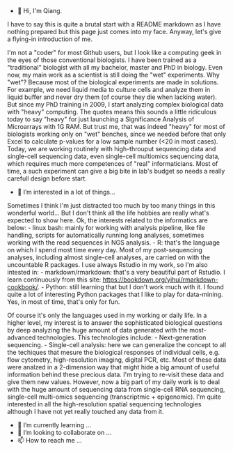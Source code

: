 - 👋 Hi, I'm Qiang. 

I have to say this is quite a brutal start with a README markdown as I have nothing prepared but this page just comes into my face. Anyway, let's give a flying-in introduction of me. 

I'm not a "coder" for most Github users, but I look like a computing geek in the eyes of those conventional biologists. I have been trained as a "traditional" biologist with all my bachelor, master and PhD in biology. Even now, my main work as a scientist is still doing the "wet" experiments. Why "wet"? Because most of the biological experiments are made in solutions. For example, we need liquid media to culture cells and analyze them in liquid buffer and never dry them (of course they die when lacking water). But since my PhD training in 2009, I start analyzing complex biological data with "heavy" computing. The quotes means this sounds a little ridiculous today to say "heavy" for just launching a Significance Analysis of Microarrays with 1G RAM. But trust me, that was indeed "heavy" for most of biologists working only on "wet" benches, since we needed before that only Excel to calculate p-values for a low sample number (<20 in most cases). Today, we are working routinely with high-throuput sequencing data and single-cell sequencing data, even single-cell multiomics sequencing data, which requires much more competences of "real" informaticians. Most of time, a such experiment can give a big bite in lab's budget so needs a really carefull design before start. 

- 👀 I’m interested in a lot of things... 

Sometimes I think I'm just distracted too much by too many things in this wonderful world... But I don't think all the life hobbies are really what's expected to show here. Ok, the interests related to the informatics are below: 
	- linux bash: mainly for working with analysis pipeline, like file handling, scripts for automatically running long analyses, sometimes working with the read sequences in NGS analysis. 
	- R: that's the language on which I spend most time every day. Most of my post-sequencing analyses, including almost single-cell analyses, are carried on with the uncountable R packages. I use always Rstudio in my work, so I'm also intested in: 
	- markdown/rmarkdown: that's a very beautiful part of Rstudio. I learn continuously from this site: https://bookdown.org/yihui/rmarkdown-cookbook/. 
	- Python: still learning that but I don't work much with it. I found quite a lot of interesting Python packages that I like to play for data-mining. Yes, in most of time, that's only for fun. 

Of course it's only the languages used in my working or daily life. In a higher level, my interest is to answer the sophisticated biological questions by deep analyzing the huge amount of data generated with the most-advanced technologies. This technologies include: 
	- Next-generation sequencing. 
	- Single-cell analysis: here we can generalize the concept to all the techiques that mesure the biological responses of individual cells, e.g. flow cytometry, high-resolution imaging, digital PCR, etc. Most of these data were analzed in a 2-dimension way that might hide a big amount of useful information behind these precious data. I'm trying to re-visit these data and give them new values. However, now a big part of my daily work is to deal with the huge amount of sequencing data from single-cell RNA sequencing, single-cell multi-omics sequencing (transcriptmic + epigenomic). I'm quite interested in all the high-resolution spatial sequencing technologies although I have not yet really touched any data from it. 


- 🌱 I’m currently learning ...
- 💞️ I’m looking to collaborate on ...
- 📫 How to reach me ...

<!---
BlanQwall/BlanQwall is a ✨ special ✨ repository because its `README.md` (this file) appears on your GitHub profile.
You can click the Preview link to take a look at your changes.
--->
